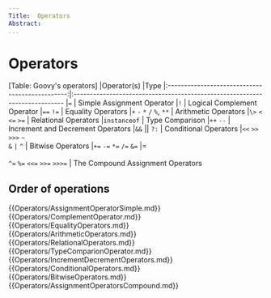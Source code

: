 ```yaml
---
Title:	Operators  
Abstract:	
...
```


# Operators

[Table: Goovy's operators]
|Operator(s)         							  |Type
|:-----------------------------------------------:|:---------------------------------------------------------------------------
|`=`	| Simple Assignment Operator
|`!`	| Logical Complement Operator
|`==`   `!=`	| Equality Operators
|`+`   `-`   `*`   `/`  `%`, `**`	| Arithmetic Operators
|`\>`   `<`   `<=`  `>=`	| Relational Operators
|`instanceof`	| Type Comparison 
|`++`  `--`	| Increment and Decrement Operators
|`&&`  &#124;&#124;   `?:`	| Conditional Operators
|`<<`   `>>`   `>>>`   `~`<br/>   `&` `|` `^`	| Bitwise Operators
|`+=`  `-=`  `*=`  `/=`  `&=`  &#124;=<br/> \
`^=`  `%=`  `<<=`  `>>=`  `>>>=`	| The Compound Assignment Operators


## Order of operations

{{Operators/AssignmentOperatorSimple.md}}  
{{Operators/ComplementOperator.md}}  
{{Operators/EqualityOperators.md}}  
{{Operators/ArithmeticOperators.md}}    
{{Operators/RelationalOperators.md}}  
{{Operators/TypeComparionOperator.md}}  
{{Operators/IncrementDecrementOperators.md}}  
{{Operators/ConditionalOperators.md}}  
{{Operators/BitwiseOperators.md}}  
{{Operators/AssignmentOperatorsCompound.md}}  

 

